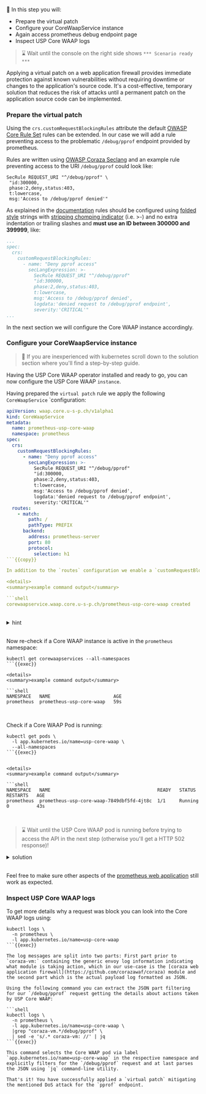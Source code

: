 &#127919; In this step you will:

* Prepare the virtual patch
* Configure your CoreWaapService instance
* Again access prometheus debug endpoint page
* Inspect USP Core WAAP logs

> &#8987; Wait until the console on the right side shows `*** Scenario ready ***`

Applying a virtual patch on a web application firewall provides immediate protection against known vulnerabilities without requiring downtime or changes to the application's source code. It's a cost-effective, temporary solution that reduces the risk of attacks until a permanent patch on the application source code can be implemented.

### Prepare the virtual patch

Using the `crs.customRequestBlockingRules` attribute the default [OWASP Core Rule Set](https://owasp.org/www-project-modsecurity-core-rule-set/) rules can be extended. In our case we will add a rule preventing access to the problematic `/debug/pprof` endpoint provided by prometheus.

Rules are written using [OWASP Coraza Seclang](https://coraza.io/docs/seclang/) and an example rule preventing access to the URI `/debug/pprof` could look like:

```shell
SecRule REQUEST_URI "^/debug/pprof" \
 "id:300000,
 phase:2,deny,status:403,
 t:lowercase,
 msg:'Access to /debug/pprof denied'"
```

As explained in the [documentation](https://united-security-providers.github.io/crs-virtual-patch/) rules should be configured using [folded style](https://yaml.org/spec/1.2.2/#813-folded-style) strings with [stripping chomping indicator](https://yaml.org/spec/1.2.2/#8112-block-chomping-indicator) (i.e. >-) and no extra indentation or trailing slashes and **must use an ID between 300000 and 399999**, like:

```yaml
...
spec:
  crs:
    customRequestBlockingRules:
      - name: "Deny pprof access"
        secLangExpression: >-
          SecRule REQUEST_URI "^/debug/pprof"
          "id:300000,
          phase:2,deny,status:403,
          t:lowercase,
          msg:'Access to /debug/pprof denied',
          logdata:'denied request to /debug/pprof endpoint',
          severity:'CRITICAL'"
...
```

In the next section we will configure the Core WAAP instance accordingly.

### Configure your CoreWaapService instance

> &#128270; If you are inexperienced with kubernetes scroll down to the solution section where you'll find a step-by-step guide.

Having the USP Core WAAP operator installed and ready to go, you can now configure the USP Core WAAP `instance`.

Having prepared the `virtual patch` rule we apply the following `CoreWaapService` `configuration:

```yaml
apiVersion: waap.core.u-s-p.ch/v1alpha1
kind: CoreWaapService
metadata:
  name: prometheus-usp-core-waap
  namespace: prometheus
spec:
  crs:
    customRequestBlockingRules:
      - name: "Deny pprof access"
        secLangExpression: >-
          SecRule REQUEST_URI "^/debug/pprof"
          "id:300000,
          phase:2,deny,status:403,
          t:lowercase,
          msg:'Access to /debug/pprof denied',
          logdata:'denied request to /debug/pprof endpoint',
          severity:'CRITICAL'"
  routes:
    - match:
        path: /
        pathType: PREFIX
      backend:
        address: prometheus-server
        port: 80
        protocol:
          selection: h1
```{{copy}}

In addition to the `routes` configuration we enable a `customRequestBlockingRules` config preventing access to the problematic `/debug/pprof` endpoint.

<details>
<summary>example command output</summary>

```shell
corewaapservice.waap.core.u-s-p.ch/prometheus-usp-core-waap created
```

</details>
<br />

<details>
<summary>hint</summary>

There is a file in your home directory with an example `CoreWaapService` definition ready to be applied using `kubectl apply -f` ...

</details>
<br />

Now re-check if a Core WAAP instance is active in the `prometheus` namespace:

```shell
kubectl get corewaapservices --all-namespaces
```{{exec}}

<details>
<summary>example command output</summary>

```shell
NAMESPACE   NAME                       AGE
prometheus  prometheus-usp-core-waap   59s
```

</details>
<br />

Check if a Core WAAP Pod is running:

```shell
kubectl get pods \
  -l app.kubernetes.io/name=usp-core-waap \
  --all-namespaces
```{{exec}}


<details>
<summary>example command output</summary>

```shell
NAMESPACE   NAME                                       READY   STATUS    RESTARTS   AGE
prometheus  prometheus-usp-core-waap-7849dbf5fd-4jt8c  1/1     Running   0          43s
```

</details>
<br />

> &#8987; Wait until the USP Core WAAP pod is running before trying to access the API in the next step (otherwise you'll get a HTTP 502 response)!

<details>
<summary>solution</summary>

Create the Core WAAP instance using:

```shell
kubectl apply -f prometheus-core-waap.yaml
```{{exec}}

and wait for its readiness:

```shell
kubectl wait pods \
  -l app.kubernetes.io/name=usp-core-waap \
  -n prometheus \
  --for='condition=Ready'
```{{exec}}

</details>
<br />

### Again access prometheus debug endpoint page

Next, try to access the [pprof debug page]({{TRAFFIC_HOST1_80}}/debug/pprof). As you now access the prometheus application using Core WAAP and applying the virtual patch to deny access to this endpoint you will get a `HTTP 403`, you could also use `curl` to validate this:

```shell
curl -sv localhost/debug/pprof
```{{exec}}

<details>
<summary>example command output</summary>

```shell
*   Trying 127.0.0.1:80...
* TCP_NODELAY set
* Connected to localhost (127.0.0.1) port 80 (#0)
> GET /debug/pprof HTTP/1.1
> Host: localhost
> User-Agent: curl/7.68.0
> Accept: */*
> 
* Mark bundle as not supporting multiuse
< HTTP/1.1 403 Forbidden
< date: Wed, 18 Dec 2024 07:56:37 GMT
< server: envoy
< content-length: 0
< 
* Connection #0 to host localhost left intact
```

</details>
<br />

Feel free to make sure other aspects of the [prometheus web application]({{TRAFFIC_HOST1_80}}) still work as expected.

### Inspect USP Core WAAP logs

To get more details why a request was block you can look into the Core WAAP logs using:

```shell
kubectl logs \
  -n prometheus \
  -l app.kubernetes.io/name=usp-core-waap
```{{exec}}

The log messages are split into two parts: First part prior to `coraza-vm:` containing the generic envoy log information indicating what module is taking action, which in our use-case is the [coraza web application firewall](https://github.com/corazawaf/coraza) module and the second part which is the actual payload log formatted as JSON.

Using the following command you can extract the JSON part filtering for our `/debug/pprof` request getting the details about actions taken by USP Core WAAP:

```shell
kubectl logs \
  -n prometheus \
  -l app.kubernetes.io/name=usp-core-waap \
  |grep "coraza-vm.*/debug/pprof" \
  | sed -e 's/.* coraza-vm: //' | jq
```{{exec}}

This command selects the Core WAAP pod via label `app.kubernetes.io/name=usp-core-waap` in the respective namespace and explicitly filters for the `/debug/pprof` request and at last parses the JSON using `jq` command-line utility.

That's it! You have successfully applied a `virtual patch` mitigating the mentioned DoS attack for the `pprof` endpoint.
